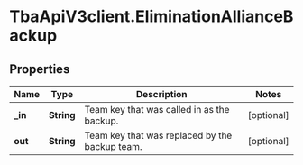# TbaApiV3client.EliminationAllianceBackup

## Properties

Name | Type | Description | Notes
------------ | ------------- | ------------- | -------------
**_in** | **String** | Team key that was called in as the backup. | [optional] 
**out** | **String** | Team key that was replaced by the backup team. | [optional] 


